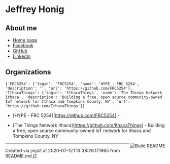 # Jeffrey Honig

## About me

* [Home page](https://jch.honig.net/)
* [Facebook](https://www.facebook.com/jchonig)
* [GitHub](https://github.com/jchonig)
* [LinkedIn](https://www.linkedin.com/in/jchonig/)


## Organizations
```
{'FRC5254': {'login': 'FRC5254', 'name': 'HYPE - FRC 5254', 'description': '', 'url': 'https://github.com/FRC5254'}, 'IthacaThings': {'login': 'IthacaThings', 'name': 'The Things Network Ithaca', 'description': 'Building a free, open source community-owned IoT network for Ithaca and Tompkins County, NY', 'url': 'https://github.com/IthacaThings'}}
```
  
* [HYPE - FRC 5254](https://github.com/FRC5254] - 
  
* [The Things Network Ithaca](https://github.com/IthacaThings] - Building a free, open source community-owned IoT network for Ithaca and Tompkins County, NY
  


<a href="https://github.com/jchonig/jchonig/actions"><img src="https://github.com/jchonig/jchonig/workflows/Build%20README/badge.svg" align="right" alt="Build README"></a>

---

Created via jinja2 at 2020-07-12T13:38:26.171965 from README.md.j2